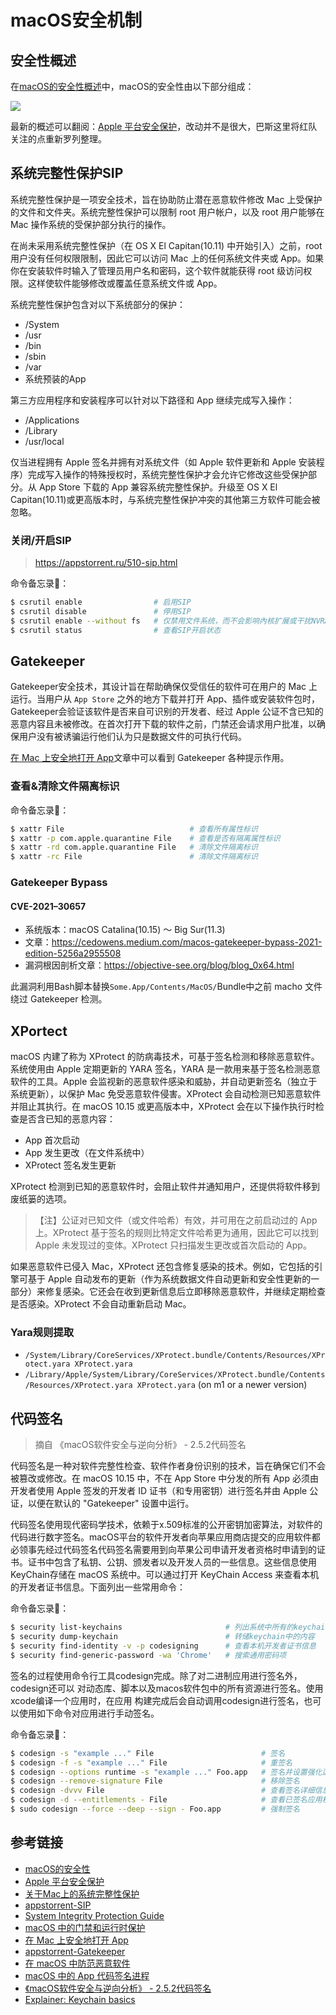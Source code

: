 # macOS安全机制

## 安全性概述
在[macOS的安全性概述](https://www.apple.com.cn/business/docs/resources/macOS_Security_Overview.pdf)中，macOS的安全性由以下部分组成：

![](../assets/images/macOS的安全性.png)

最新的概述可以翻阅：[Apple 平台安全保护](https://support.apple.com/zh-cn/guide/security/welcome/web)，改动并不是很大，巴斯这里将红队关注的点重新罗列整理。

## 系统完整性保护SIP

系统完整性保护是一项安全技术，旨在协助防止潜在恶意软件修改 Mac 上受保护的文件和文件夹。系统完整性保护可以限制 root 用户帐户，以及 root 用户能够在 Mac 操作系统的受保护部分执行的操作。

在尚未采用系统完整性保护（在 OS X El Capitan(10.11) 中开始引入）之前，root 用户没有任何权限限制，因此它可以访问 Mac 上的任何系统文件夹或 App。如果你在安装软件时输入了管理员用户名和密码，这个软件就能获得 root 级访问权限。这样使软件能够修改或覆盖任意系统文件或 App。

系统完整性保护包含对以下系统部分的保护：

- /System
- /usr
- /bin
- /sbin
- /var
- 系统预装的App

第三方应用程序和安装程序可以针对以下路径和 App 继续完成写入操作：

- /Applications
- /Library
- /usr/local

仅当进程拥有 Apple 签名并拥有对系统文件（如 Apple 软件更新和 Apple 安装程序）完成写入操作的特殊授权时，系统完整性保护才会允许它修改这些受保护部分。从 App Store 下载的 App 兼容系统完整性保护。升级至 OS X El Capitan(10.11)或更高版本时，与系统完整性保护冲突的其他第三方软件可能会被忽略。

### 关闭/开启SIP
> https://appstorrent.ru/510-sip.html

命令备忘录📕：
```bash
$ csrutil enable                # 启用SIP
$ csrutil disable               # 停用SIP
$ csrutil enable --without fs   # 仅禁用文件系统，而不会影响內核扩展或干扰NVRAM
$ csrutil status                # 查看SIP开启状态
```

## Gatekeeper
Gatekeeper安全技术，其设计旨在帮助确保仅受信任的软件可在用户的 Mac 上运行。当用户从 `App Store` 之外的地方下载并打开 App、插件或安装软件包时，Gatekeeper会验证该软件是否来自可识别的开发者、经过 Apple 公证不含已知的恶意内容且未被修改。在首次打开下载的软件之前，门禁还会请求用户批准，以确保用户没有被诱骗运行他们认为只是数据文件的可执行代码。

[在 Mac 上安全地打开 App](https://support.apple.com/zh-cn/HT202491)文章中可以看到 Gatekeeper 各种提示作用。

### 查看&清除文件隔离标识
命令备忘录📕：
```bash
$ xattr File                            # 查看所有属性标识
$ xattr -p com.apple.quarantine File    # 查看是否有隔离属性标识
$ xattr -rd com.apple.quarantine File   # 清除文件隔离标识
$ xattr -rc File                        # 清除文件隔离标识
```
### Gatekeeper Bypass

#### CVE-2021–30657
- 系统版本：macOS Catalina(10.15) ～ Big Sur(11.3)
- 文章：https://cedowens.medium.com/macos-gatekeeper-bypass-2021-edition-5256a2955508
- 漏洞根因剖析文章：https://objective-see.org/blog/blog_0x64.html

此漏洞利用Bash脚本替换`Some.App/Contents/MacOS/`Bundle中之前 macho 文件绕过 Gatekeeper 检测。

## XPortect
macOS 内建了称为 XProtect 的防病毒技术，可基于签名检测和移除恶意软件。系统使用由 Apple 定期更新的 YARA 签名，YARA 是一款用来基于签名检测恶意软件的工具。Apple 会监视新的恶意软件感染和威胁，并自动更新签名（独立于系统更新），以保护 Mac 免受恶意软件侵害。XProtect 会自动检测已知恶意软件并阻止其执行。在 macOS 10.15 或更高版本中，XProtect 会在以下操作执行时检查是否含已知的恶意内容：

- App 首次启动
- App 发生更改（在文件系统中）
- XProtect 签名发生更新

XProtect 检测到已知的恶意软件时，会阻止软件并通知用户，还提供将软件移到废纸篓的选项。

>【注】公证对已知文件（或文件哈希）有效，并可用在之前启动过的 App 上。XProtect 基于签名的规则比特定文件哈希更为通用，因此它可以找到 Apple 未发现过的变体。XProtect 只扫描发生更改或首次启动的 App。

如果恶意软件已侵入 Mac，XProtect 还包含修复感染的技术。例如，它包括的引擎可基于 Apple 自动发布的更新（作为系统数据文件自动更新和安全性更新的一部分）来修复感染。它还会在收到更新信息后立即移除恶意软件，并继续定期检查是否感染。XProtect 不会自动重新启动 Mac。

### Yara规则提取
- `/System/Library/CoreServices/XProtect.bundle/Contents/Resources/XProtect.yara XProtect.yara`
- `/Library/Apple/System/Library/CoreServices/XProtect.bundle/Contents/Resources/XProtect.yara XProtect.yara` (on m1 or a newer version)

## 代码签名
> 摘自 《macOS软件安全与逆向分析》 - 2.5.2代码签名

代码签名是一种对软件完整性检查、软件作者身份识别的技术，旨在确保它们不会被篡改或修改。在 macOS 10.15 中，不在 App Store 中分发的所有 App 必须由开发者使用 Apple 签发的开发者 ID 证书（和专用密钥）进行签名并由 Apple 公证，以便在默认的 "Gatekeeper" 设置中运行。

代码签名使用现代密码学技术，依赖于x.509标准的公开密钥加密算法，对软件的代码进行数字签名。macOS平台的软件开发者向苹果应用商店提交的应用软件都必领事先经过代码签名代码签名需要用到向苹果公司申请开发者资格时申请到的证书。证书中包含了私钥、公钥、颁发者以及开发人员的一些信息。这些信息使用KeyChain存储在 macOS 系统中。可以通过打开 KeyChain Access 来查看本机的开发者证书信息。下面列出一些常用命令：

命令备忘录📕：
```bash
$ security list-keychains                       # 列出系统中所有的keychain
$ security dump-keychain                        # 转储keychain中的内容
$ security find-identity -v -p codesigning      # 查看本机开发者证书信息
$ security find-generic-password -wa 'Chrome'   # 搜索通用密码项
```

签名的过程使用命令行工具codesign完成。除了对二进制应用进行签名外，codesign还可以
对动态库、脚本以及macos软件包中的所有资源进行签名。使用xcode编译一个应用时，在应用
构建完成后会自动调用codesign进行签名，也可以使用如下命令对应用进行手动签名。

命令备忘录📕：
```bash
$ codesign -s "example ..." File                        # 签名
$ codesign -f -s "example ..." File                     # 重签名
$ codesign --options runtime -s "example ..." Foo.app   # 签名并设置强化运行时
$ codesign --remove-signature File                      # 移除签名
$ codesign -dvvv File                                   # 查看签名详细信息
$ codesign -d --entitlements - File                     # 查看已签名应用权限信息
$ sudo codesign --force --deep --sign - Foo.app         # 强制签名
```

## 参考链接
- [macOS的安全性](https://www.apple.com.cn/business/docs/resources/macOS_Security_Overview.pdf)
- [Apple 平台安全保护](https://support.apple.com/zh-cn/guide/security/welcome/web)
- [关于Mac上的系统完整性保护](https://support.apple.com/zh-cn/HT204899)
- [appstorrent-SIP](https://appstorrent.ru/510-sip.html)
- [System Integrity Protection Guide](https://developer.apple.com/library/archive/documentation/Security/Conceptual/System_Integrity_Protection_Guide/Introduction/Introduction.html#//apple_ref/doc/uid/TP40016462-CH1-DontLinkElementID_15)
- [macOS 中的门禁和运行时保护](https://support.apple.com/zh-cn/guide/security/sec5599b66df/web)
- [在 Mac 上安全地打开 App](https://support.apple.com/zh-cn/HT202491)
- [appstorrent-Gatekeeper](https://appstorrent.ru/65-gatekeeper.html)
- [在 macOS 中防范恶意软件](https://support.apple.com/zh-cn/guide/security/sec469d47bd8/web)
- [macOS 中的 App 代码签名进程](https://support.apple.com/zh-cn/guide/security/sec3ad8e6e53/web)
- [《macOS软件安全与逆向分析》 - 2.5.2代码签名](https://book.douban.com/subject/27088100/)
- [Explainer: Keychain basics](https://eclecticlight.co/2022/10/15/explainer-keychain-basics/)